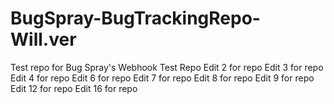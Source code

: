 # BugSpray-BugTrackingRepo-Will.ver
Test repo for Bug Spray's Webhook Test Repo
Edit 2 for repo
Edit 3 for repo
Edit 4 for repo
Edit 6 for repo
Edit 7 for repo
Edit 8 for repo
Edit 9 for repo
Edit 12 for repo
Edit 16 for repo